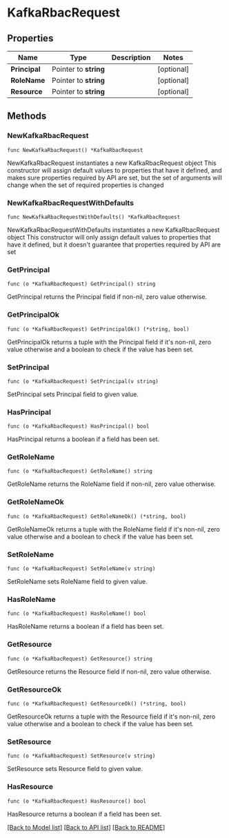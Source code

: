 # KafkaRbacRequest

## Properties

Name | Type | Description | Notes
------------ | ------------- | ------------- | -------------
**Principal** | Pointer to **string** |  | [optional] 
**RoleName** | Pointer to **string** |  | [optional] 
**Resource** | Pointer to **string** |  | [optional] 

## Methods

### NewKafkaRbacRequest

`func NewKafkaRbacRequest() *KafkaRbacRequest`

NewKafkaRbacRequest instantiates a new KafkaRbacRequest object
This constructor will assign default values to properties that have it defined,
and makes sure properties required by API are set, but the set of arguments
will change when the set of required properties is changed

### NewKafkaRbacRequestWithDefaults

`func NewKafkaRbacRequestWithDefaults() *KafkaRbacRequest`

NewKafkaRbacRequestWithDefaults instantiates a new KafkaRbacRequest object
This constructor will only assign default values to properties that have it defined,
but it doesn't guarantee that properties required by API are set

### GetPrincipal

`func (o *KafkaRbacRequest) GetPrincipal() string`

GetPrincipal returns the Principal field if non-nil, zero value otherwise.

### GetPrincipalOk

`func (o *KafkaRbacRequest) GetPrincipalOk() (*string, bool)`

GetPrincipalOk returns a tuple with the Principal field if it's non-nil, zero value otherwise
and a boolean to check if the value has been set.

### SetPrincipal

`func (o *KafkaRbacRequest) SetPrincipal(v string)`

SetPrincipal sets Principal field to given value.

### HasPrincipal

`func (o *KafkaRbacRequest) HasPrincipal() bool`

HasPrincipal returns a boolean if a field has been set.

### GetRoleName

`func (o *KafkaRbacRequest) GetRoleName() string`

GetRoleName returns the RoleName field if non-nil, zero value otherwise.

### GetRoleNameOk

`func (o *KafkaRbacRequest) GetRoleNameOk() (*string, bool)`

GetRoleNameOk returns a tuple with the RoleName field if it's non-nil, zero value otherwise
and a boolean to check if the value has been set.

### SetRoleName

`func (o *KafkaRbacRequest) SetRoleName(v string)`

SetRoleName sets RoleName field to given value.

### HasRoleName

`func (o *KafkaRbacRequest) HasRoleName() bool`

HasRoleName returns a boolean if a field has been set.

### GetResource

`func (o *KafkaRbacRequest) GetResource() string`

GetResource returns the Resource field if non-nil, zero value otherwise.

### GetResourceOk

`func (o *KafkaRbacRequest) GetResourceOk() (*string, bool)`

GetResourceOk returns a tuple with the Resource field if it's non-nil, zero value otherwise
and a boolean to check if the value has been set.

### SetResource

`func (o *KafkaRbacRequest) SetResource(v string)`

SetResource sets Resource field to given value.

### HasResource

`func (o *KafkaRbacRequest) HasResource() bool`

HasResource returns a boolean if a field has been set.


[[Back to Model list]](../README.md#documentation-for-models) [[Back to API list]](../README.md#documentation-for-api-endpoints) [[Back to README]](../README.md)


